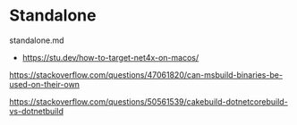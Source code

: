 # Standalone

standalone.md

*   https://stu.dev/how-to-target-net4x-on-macos/

https://stackoverflow.com/questions/47061820/can-msbuild-binaries-be-used-on-their-own

https://stackoverflow.com/questions/50561539/cakebuild-dotnetcorebuild-vs-dotnetbuild
